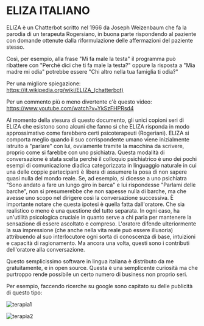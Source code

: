 # ELIZA ITALIANO
 ELIZA è un Chatterbot scritto nel 1966 da Joseph Weizenbaum che fa la parodia di un terapeuta Rogersiano, in buona parte rispondendo al paziente con domande ottenute dalla riformulazione delle affermazioni del paziente stesso. 

Così, per esempio, alla frase "Mi fa male la testa" il programma può ribattere con "Perché dici che ti fa male la testa?" oppure la risposta a "Mia madre mi odia" potrebbe essere "Chi altro nella tua famiglia ti odia?"

Per una migliore spiegazione: https://it.wikipedia.org/wiki/ELIZA_(chatterbot)

Per un commento più o meno divertente c'è questo video: https://www.youtube.com/watch?v=YkSzFHPRsd4


Al momento della stesura di questo documento, gli unici copioni seri di ELIZA che esistono sono alcuni che fanno sì che ELIZA risponda in modo approssimativo come farebbero certi psicoterapeuti (Rogeriani). ELIZA si comporta meglio quando il suo corrispondente umano viene inizialmente istruito a "parlare" con lui, ovviamente tramite la macchina da scrivere, proprio come si farebbe con uno psichiatra. Questa modalità di conversazione è stata scelta perché il colloquio psichiatrico è uno dei pochi esempi di comunicazione diadica categorizzata in linguaggio naturale in cui una delle coppie partecipanti è libera di assumere la posa di non sapere quasi nulla del mondo reale. Se, ad esempio, si dicesse a uno psichiatra "Sono andato a fare un lungo giro in barca" e lui rispondesse "Parlami delle barche", non si presumerebbe che non sapesse nulla di barche, ma che avesse uno scopo nel dirigere così la conversazione successiva. È importante notare che questa ipotesi è quella fatta dall'oratore. Che sia realistico o meno è una questione del tutto separata. In ogni caso, ha un'utilità psicologica cruciale in quanto serve a chi parla per mantenere la sensazione di essere ascoltato e compreso. L'oratore difende ulteriormente la sua impressione (che anche nella vita reale può essere illusoria) attribuendo al suo interlocutore ogni sorta di conoscenza di base, intuizioni e capacità di ragionamento. Ma ancora una volta, questi sono i contributi dell'oratore alla conversazione.

Questo semplicissimo software in lingua italiana è distributo da me gratuitamente, e in open source. Questa è una semplicente curiosità ma che purtroppo rende possibile un certo numero di business non proprio seri.

Per esempio, faccendo ricerche su google sono capitato su delle publicità di questo tipo:

![terapia1](https://user-images.githubusercontent.com/99075689/235286819-0461a499-5ede-472d-a0b8-6b0d957dc378.jpg)

![terapia2](https://user-images.githubusercontent.com/99075689/235286824-bb0b9d94-0c22-476e-8609-2776b04033b2.jpg)


